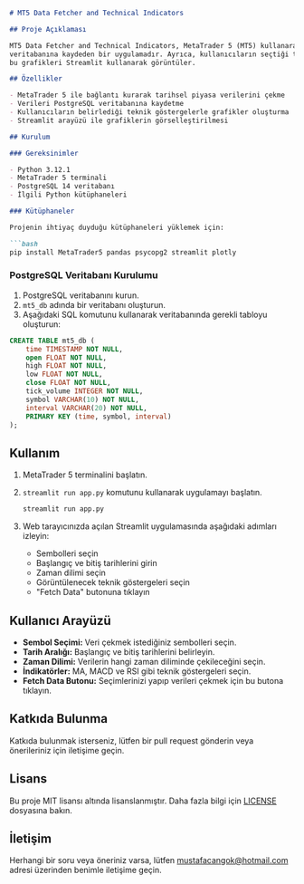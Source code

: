 ```markdown
# MT5 Data Fetcher and Technical Indicators

## Proje Açıklaması

MT5 Data Fetcher and Technical Indicators, MetaTrader 5 (MT5) kullanarak finansal piyasa verileriniçeken ve bu verileri PostgreSQL
veritabanına kaydeden bir uygulamadır. Ayrıca, kullanıcıların seçtiği teknik göstergelerle (MA, MACD, RSI) grafikler oluşturur ve
bu grafikleri Streamlit kullanarak görüntüler.

## Özellikler

- MetaTrader 5 ile bağlantı kurarak tarihsel piyasa verilerini çekme
- Verileri PostgreSQL veritabanına kaydetme
- Kullanıcıların belirlediği teknik göstergelerle grafikler oluşturma
- Streamlit arayüzü ile grafiklerin görselleştirilmesi

## Kurulum

### Gereksinimler

- Python 3.12.1
- MetaTrader 5 terminali
- PostgreSQL 14 veritabanı
- İlgili Python kütüphaneleri

### Kütüphaneler

Projenin ihtiyaç duyduğu kütüphaneleri yüklemek için:

```bash
pip install MetaTrader5 pandas psycopg2 streamlit plotly
```

### PostgreSQL Veritabanı Kurulumu

1. PostgreSQL veritabanını kurun.
2. `mt5_db` adında bir veritabanı oluşturun.
3. Aşağıdaki SQL komutunu kullanarak veritabanında gerekli tabloyu oluşturun:

```sql
CREATE TABLE mt5_db (
    time TIMESTAMP NOT NULL,
    open FLOAT NOT NULL,
    high FLOAT NOT NULL,
    low FLOAT NOT NULL,
    close FLOAT NOT NULL,
    tick_volume INTEGER NOT NULL,
    symbol VARCHAR(10) NOT NULL,
    interval VARCHAR(20) NOT NULL,
    PRIMARY KEY (time, symbol, interval)
);
```

## Kullanım

1. MetaTrader 5 terminalini başlatın.
2. `streamlit run app.py` komutunu kullanarak uygulamayı başlatın.

   ```bash
   streamlit run app.py
   ```

3. Web tarayıcınızda açılan Streamlit uygulamasında aşağıdaki adımları izleyin:
   - Sembolleri seçin
   - Başlangıç ve bitiş tarihlerini girin
   - Zaman dilimi seçin
   - Görüntülenecek teknik göstergeleri seçin
   - "Fetch Data" butonuna tıklayın

## Kullanıcı Arayüzü

- **Sembol Seçimi:** Veri çekmek istediğiniz sembolleri seçin.
- **Tarih Aralığı:** Başlangıç ve bitiş tarihlerini belirleyin.
- **Zaman Dilimi:** Verilerin hangi zaman diliminde çekileceğini seçin.
- **İndikatörler:** MA, MACD ve RSI gibi teknik göstergeleri seçin.
- **Fetch Data Butonu:** Seçimlerinizi yapıp verileri çekmek için bu butona tıklayın.

## Katkıda Bulunma

Katkıda bulunmak isterseniz, lütfen bir pull request gönderin veya önerileriniz için iletişime geçin.

## Lisans

Bu proje MIT lisansı altında lisanslanmıştır. Daha fazla bilgi için [LICENSE](LICENSE) dosyasına bakın.

## İletişim

Herhangi bir soru veya öneriniz varsa, lütfen [mustafacangok@hotmail.com](mailto:mustafacangok@hotmail.com) adresi üzerinden benimle iletişime geçin.

```
